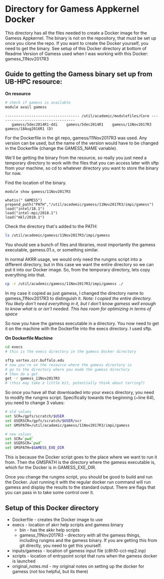 # Directory for Gamess Appkernel Docker

This directory has all the files needed to create a Docker image for the Gamess Appkernel.
The binary is not on the repository, that must be set up once you clone the repo.
If you want to create the Docker yourself, you need to get the binary.
See setup of this Docker directory at bottom of Readme
Version of Gamess used when I was working with this Docker: gamess\_11Nov2017R3


## Guide to getting the Gamess binary set up from UB-HPC resource:

__On resource__
```bash
# check if gamess is available
module avail gamess
```
```text
---------------------------------- /util/academic/modulefiles/Core -----------------------------------
   gamess/5dec2014R1-ddi    gamess/5dec2014R1    gamess/11Nov2017R3    gamess/18Aug2016R1 (D)
```

For the Dockerfile in the git repo, gamess/11Nov2017R3 was used. Any version can be used, but the name of the version would have to be changed in the Dockerfile (change the GAMESS\_NAME variable). 

We'll be getting the binary from the resource, so really you just need a temporary directory to work with the files that you can access later with sftp from your machine, so cd to whatever directory you want to store the binary for now.

Find the location of the binary.
```bash
module show gamess/11Nov2017R3
```
```text
whatis(" GAMESS")
prepend_path("PATH","/util/academic/gamess/11Nov2017R3/impi/gamess")
load("intel/18.1")
load("intel-mpi/2018.1")
load("mkl/2018.1")
```
Check the directory that's added to the PATH:
```bash
ls /util/academic/gamess/11Nov2017R3/impi/gamess
```
You should see a bunch of files and libraries, most importantly the gamess executable, gamess.01.x, or something similar. 

In normal AKRR usage, we would only need the rungms script into a different directory, but in this case we want the entire directory so we can put it into our Docker image.
So, from the temporary directory, lets copy everything into that.
```bash
cp -r /util/academic/gamess/11Nov2017R3/impi/gamess ./
```
In my case it copied as just gamess, I changed the directory name to gamess\_11Nov2017R3 to distinguish it.
*Note: I copied the entire directory. You likely don't need everything in it, but I don't know gamess well enough to know what is or isn't needed. This has room for optimizing in terms of space*

So now you have the gamess executable in a directory. You now need to get it on the machine with the Dockerfile into the execs directory.
I used sftp.

__On Dockerfile Machine__
```bash
cd execs 
# this is the execs directory in the gamess Docker directory

sftp vortex.ccr.buffalo.edu
# now you're on the resource where the gamess directory is
# go to the directory where you made the gamess directory
# then do a get
get -r gamess_11Nov2017R3
# (this may take a little bit, potentially think about tarring?)
```
So once you have all that downloaded into your execs directory, you need to modify the rungms script.
Specifically towards the beginning (~line 64), you need to change 3 values:
```bash
# old values
set SCR=/gpfs/scratch/$USER
set USERSCR=/gpfs/scratch/$USER/scr
set GMSPATH=/util/academic/gamess/11Nov2017R3/impi/gamess

# new values
set SCR=`pwd`                                                                       
set USERSCR=`pwd`                                                               
set GMSPATH=$GAMESS_EXE_DIR 
```
This is because the Docker script goes to the place where we want to run it from. 
Then the GMSPATH is the directory where the gamess executable is, which for the Docker is in GAMESS\_EXE\_DIR.

Once you change the rungms script, you should be good to build and run the Docker.
Just running it with the regular docker run command will run gamess and display the results to the standard output.
There are flags that you can pass in to take some control over it.


## Setup of this Docker directory
- Dockerfile - creates the Docker image to use
- execs - location of akrr help scripts and gamess binary
	- bin - has the akkr help scripts
	- gamess\_11Nov2017R3 - directory with all the gamess things, including rungms and the gamess binary. If you are getting this from git directly, you need to get this yourself.
- inputs/gamess - location of gamess input file (c8h10-cct-mp2.inp)
- scripts - location of entrypoint script that runs when the gamess docker is launched
- original\_notes.md - my original notes on setting up the docker for gamess (not too helpful, but its there)



